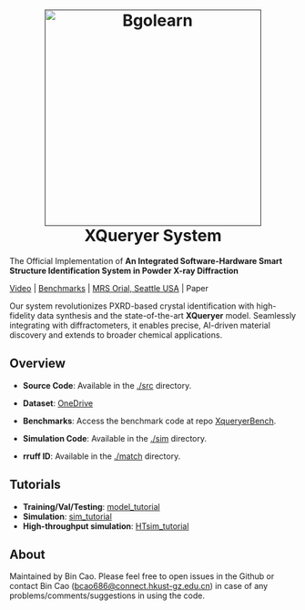 


<h1 align="center">
  <a href=""><img src="https://github.com/user-attachments/assets/09eaddef-a9a2-408a-897f-d2c355331c60" alt="Bgolearn" width="380"></a>
  <br>
  XQueryer System
  <br>
</h1>

The Official Implementation of **An Integrated Software-Hardware Smart Structure Identification System in Powder X-ray Diffraction**


[Video](https://www.youtube.com/watch?v=OYPoh7K5uM0) | [Benchmarks](https://github.com/WPEM/XqueryerBench) | [MRS Orial, Seattle USA](https://www.mrs.org/meetings-events/annual-meetings/archive/meeting/presentations/view/2025-mrs-spring-meeting/2025-mrs-spring-meeting-4205765) | Paper 


Our system revolutionizes PXRD-based crystal identification with high-fidelity data synthesis and the state-of-the-art **XQueryer** model. Seamlessly integrating with diffractometers, it enables precise, AI-driven material discovery and extends to broader chemical applications.


## Overview
- **Source Code**: Available in the [./src](./src) directory.
 
- **Dataset**: [OneDrive](https://onedrive.live.com/?redeem=aHR0cHM6Ly8xZHJ2Lm1zL2YvYy81ZDg2MjYyMzg0NzBiNDllL0V1d09VMTNQM2JoSHNiU2lEMTRON3hZQmZCTEdCYTFjX0VhVkhrbGZUajRxZXc%5FZT0xa3liaFg&id=5D8626238470B49E%21s5d530eecddcf47b8b1b4a20f5e0def16&cid=5D8626238470B49E)
- **Benchmarks**: Access the benchmark code at repo [XqueryerBench](https://github.com/WPEM/XqueryerBench).
- **Simulation Code**: Available in the [./sim](./sim) directory.
- **rruff ID**: Available in the [./match](./match) directory.

## Tutorials
- **Training/Val/Testing**: [model_tutorial](./src/Tutorial.ipynb)
- **Simulation**: [sim_tutorial](./sim/XRD.ipynb)
- **High-throughput simulation**: [HTsim_tutorial](./sim/tutorial_sim.ipynb)
## About 
Maintained by Bin Cao. Please feel free to open issues in the Github or contact Bin Cao
(bcao686@connect.hkust-gz.edu.cn) in case of any problems/comments/suggestions in using the code. 
